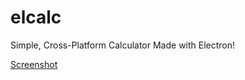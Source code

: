 # elcalc
Simple, Cross-Platform Calculator Made with Electron!

[Screenshot](https://github.com/xxczaki/elcalc/blob/master/screenshot.png)
